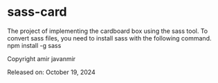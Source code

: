 # sass-card
The project of implementing the cardboard box using the sass tool.
To convert sass files, you need to install sass with the following command.
npm install -g sass

Copyright amir javanmir

Released on: October 19, 2024
